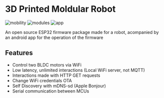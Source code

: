 # 3D Printed Moldular Robot

![mobility](https://img.shields.io/badge/Mobility-α_1.8.2-success) ![modules](https://img.shields.io/badge/Modules-α1.0.1-success) ![app](https://img.shields.io/badge/App-α_2.0.1-sucess)

An open source ESP32 firmware package made for a robot, acompanied by an android app for the operation of the firmware

## Features

- Control two BLDC motors via WiFi
- Low latency, unlimited interactions (Local WiFi server, not MQTT)
- Interactions made with HTTP GET requests
- Change WiFi credentials OTA
- Self Discovery with mDNS-sd (Apple Bonjour)
- Serial communication between MCUs
